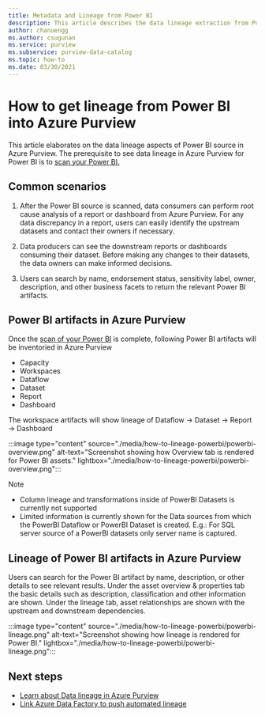 ```yaml
---
title: Metadata and Lineage from Power BI
description: This article describes the data lineage extraction from Power BI source.
author: chanuengg
ms.author: csugunan
ms.service: purview
ms.subservice: purview-data-catalog
ms.topic: how-to
ms.date: 03/30/2021
---
```

# How to get lineage from Power BI into Azure Purview

This article elaborates on the data lineage aspects of Power BI source in Azure Purview. The prerequisite to see data lineage in Azure Purview for Power BI is to [scan your Power BI.](../purview/register-scan-power-bi-tenant.md) 

## Common scenarios

1. After the Power BI source is scanned, data consumers can perform root cause analysis of a report or dashboard from Azure Purview. For any data discrepancy in a report, users can easily identify the upstream datasets and contact their owners if necessary.

2. Data producers can see the downstream reports or dashboards consuming their dataset. Before making any changes to their datasets, the data owners can make informed decisions.

2. Users can search by name, endorsement status, sensitivity label, owner, description, and other business facets to return the relevant Power BI artifacts.

## Power BI artifacts in Azure Purview

Once the [scan of your Power BI](../purview/register-scan-power-bi-tenant.md) is complete, following Power BI artifacts will be inventoried in Azure Purview

* Capacity
* Workspaces
* Dataflow
* Dataset 
* Report
* Dashboard

The workspace artifacts will show lineage of Dataflow -> Dataset -> Report -> Dashboard

:::image type="content" source="./media/how-to-lineage-powerbi/powerbi-overview.png" alt-text="Screenshot showing how Overview tab is rendered for Power BI assets." lightbox="./media/how-to-lineage-powerbi/powerbi-overview.png":::

>[!Note]
> * Column lineage and transformations inside of PowerBI Datasets is currently not supported
> * Limited information is currently shown for the Data sources from which the PowerBI Dataflow or PowerBI Dataset is created. E.g.: For SQL server source of a PowerBI datasets only server name is captured. 

## Lineage of Power BI artifacts in Azure Purview

Users can search for the Power BI artifact by name, description, or other details to see relevant results. Under the asset overview & properties tab the basic details such as description, classification and other information are shown. Under the lineage tab, asset relationships are shown with the upstream and downstream dependencies.

:::image type="content" source="./media/how-to-lineage-powerbi/powerbi-lineage.png" alt-text="Screenshot showing how lineage is rendered for Power BI." lightbox="./media/how-to-lineage-powerbi/powerbi-lineage.png":::

## Next steps

- [Learn about Data lineage in Azure Purview](catalog-lineage-user-guide.md)
- [Link Azure Data Factory to push automated lineage](how-to-link-azure-data-factory.md)
